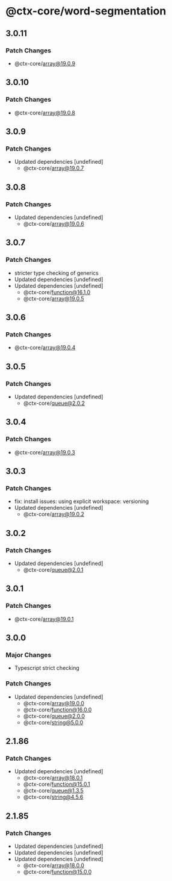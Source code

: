 # @ctx-core/word-segmentation

## 3.0.11

### Patch Changes

- @ctx-core/array@19.0.9

## 3.0.10

### Patch Changes

- @ctx-core/array@19.0.8

## 3.0.9

### Patch Changes

- Updated dependencies [undefined]
  - @ctx-core/array@19.0.7

## 3.0.8

### Patch Changes

- Updated dependencies [undefined]
  - @ctx-core/array@19.0.6

## 3.0.7

### Patch Changes

- stricter type checking of generics
- Updated dependencies [undefined]
- Updated dependencies [undefined]
  - @ctx-core/function@16.1.0
  - @ctx-core/array@19.0.5

## 3.0.6

### Patch Changes

- @ctx-core/array@19.0.4

## 3.0.5

### Patch Changes

- Updated dependencies [undefined]
  - @ctx-core/queue@2.0.2

## 3.0.4

### Patch Changes

- @ctx-core/array@19.0.3

## 3.0.3

### Patch Changes

- fix: install issues: using explicit workspace: versioning
- Updated dependencies [undefined]
  - @ctx-core/array@19.0.2

## 3.0.2

### Patch Changes

- Updated dependencies [undefined]
  - @ctx-core/queue@2.0.1

## 3.0.1

### Patch Changes

- @ctx-core/array@19.0.1

## 3.0.0

### Major Changes

- Typescript strict checking

### Patch Changes

- Updated dependencies [undefined]
  - @ctx-core/array@19.0.0
  - @ctx-core/function@16.0.0
  - @ctx-core/queue@2.0.0
  - @ctx-core/string@5.0.0

## 2.1.86

### Patch Changes

- Updated dependencies [undefined]
  - @ctx-core/array@18.0.1
  - @ctx-core/function@15.0.1
  - @ctx-core/queue@1.3.5
  - @ctx-core/string@4.5.6

## 2.1.85

### Patch Changes

- Updated dependencies [undefined]
- Updated dependencies [undefined]
- Updated dependencies [undefined]
  - @ctx-core/array@18.0.0
  - @ctx-core/function@15.0.0
